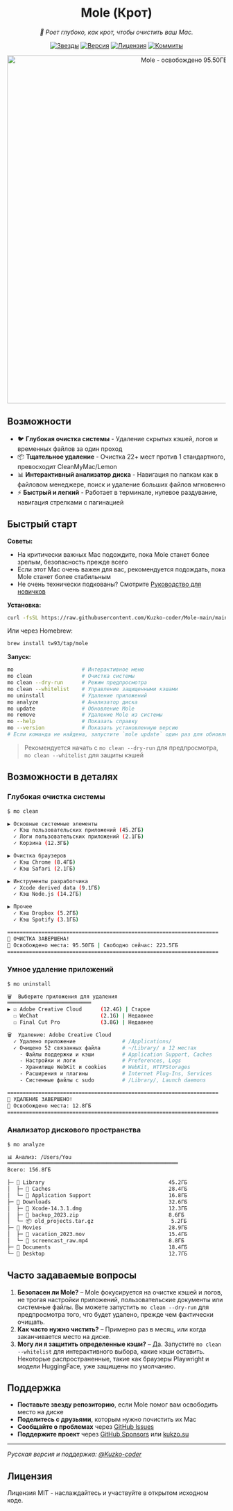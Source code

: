 <div align="center">
  <h1>Mole (Крот)</h1>
  <p><em>🐹 Роет глубоко, как крот, чтобы очистить ваш Mac.</em></p>
</div>

<p align="center">
  <a href="https://github.com/Kuzko-coder/Mole-main/stargazers"><img src="https://img.shields.io/github/stars/Kuzko-coder/Mole-main?style=flat-square" alt="Звезды"></a>
  <a href="https://github.com/Kuzko-coder/Mole-main/releases"><img src="https://img.shields.io/github/v/tag/Kuzko-coder/Mole-main?label=версия&style=flat-square" alt="Версия"></a>
  <a href="LICENSE"><img src="https://img.shields.io/badge/лицензия-MIT-blue.svg?style=flat-square" alt="Лицензия"></a>
  <a href="https://github.com/Kuzko-coder/Mole-main/commits"><img src="https://img.shields.io/github/commit-activity/m/Kuzko-coder/Mole-main?style=flat-square" alt="Коммиты"></a>
</p>

<p align="center">
  <img src="https://cdn.tw93.fun/img/mole.jpeg" alt="Mole - освобождено 95.50ГБ" width="800" />
</p>

## Возможности

- 🐦 **Глубокая очистка системы** - Удаление скрытых кэшей, логов и временных файлов за один проход
- 📦 **Тщательное удаление** - Очистка 22+ мест против 1 стандартного, превосходит CleanMyMac/Lemon
- 📊 **Интерактивный анализатор диска** - Навигация по папкам как в файловом менеджере, поиск и удаление больших файлов мгновенно
- ⚡️ **Быстрый и легкий** - Работает в терминале, нулевое раздувание, навигация стрелками с пагинацией

## Быстрый старт

**Советы:**

- На критически важных Mac подождите, пока Mole станет более зрелым, безопасность прежде всего
- Если этот Mac очень важен для вас, рекомендуется подождать, пока Mole станет более стабильным
- Не очень технически подкованы? Смотрите [Руководство для новичков](./GUIDE.md)

**Установка:**

```bash
curl -fsSL https://raw.githubusercontent.com/Kuzko-coder/Mole-main/main/install.sh | bash
```

Или через Homebrew:

```bash
brew install tw93/tap/mole
```

**Запуск:**

```bash
mo                      # Интерактивное меню
mo clean                # Очистка системы
mo clean --dry-run      # Режим предпросмотра
mo clean --whitelist    # Управление защищенными кэшами
mo uninstall            # Удаление приложений
mo analyze              # Анализатор диска
mo update               # Обновление Mole
mo remove               # Удаление Mole из системы
mo --help               # Показать справку
mo --version            # Показать установленную версию
# Если команда не найдена, запустите `mole update` один раз для обновления до последней версии.
```

> Рекомендуется начать с `mo clean --dry-run` для предпросмотра, `mo clean --whitelist` для защиты кэшей

## Возможности в деталях

### Глубокая очистка системы

```bash
$ mo clean

▶ Основные системные элементы
  ✓ Кэш пользовательских приложений (45.2ГБ)
  ✓ Логи пользовательских приложений (2.1ГБ)
  ✓ Корзина (12.3ГБ)

▶ Очистка браузеров
  ✓ Кэш Chrome (8.4ГБ)
  ✓ Кэш Safari (2.1ГБ)

▶ Инструменты разработчика
  ✓ Xcode derived data (9.1ГБ)
  ✓ Кэш Node.js (14.2ГБ)

▶ Прочее
  ✓ Кэш Dropbox (5.2ГБ)
  ✓ Кэш Spotify (3.1ГБ)

====================================================================
🎉 ОЧИСТКА ЗАВЕРШЕНА!
💾 Освобождено места: 95.50ГБ | Свободно сейчас: 223.5ГБ
====================================================================
```

### Умное удаление приложений

```bash
$ mo uninstall

🗑️  Выберите приложения для удаления
═══════════════════════════
▶ ☑ Adobe Creative Cloud      (12.4G) | Старое
  ☐ WeChat                    (2.1G) | Недавнее
  ☐ Final Cut Pro             (3.8G) | Недавнее

🗑️  Удаление: Adobe Creative Cloud
  ✓ Удалено приложение               # /Applications/
  ✓ Очищено 52 связанных файла       # ~/Library/ в 12 местах
    - Файлы поддержки и кэши         # Application Support, Caches
    - Настройки и логи               # Preferences, Logs
    - Хранилище WebKit и cookies     # WebKit, HTTPStorages
    - Расширения и плагины           # Internet Plug-Ins, Services
    - Системные файлы с sudo         # /Library/, Launch daemons

====================================================================
🎉 УДАЛЕНИЕ ЗАВЕРШЕНО!
💾 Освобождено места: 12.8ГБ
====================================================================
```

### Анализатор дискового пространства

```bash
$ mo analyze

📊 Анализ: /Users/You
═══════════════════════════════════════════════════════
Всего: 156.8ГБ

├─ 📁 Library                                        45.2ГБ
│  ├─ 📁 Caches                                      28.4ГБ
│  └─ 📁 Application Support                         16.8ГБ
├─ 📁 Downloads                                      32.6ГБ
│  ├─ 📄 Xcode-14.3.1.dmg                            12.3ГБ
│  ├─ 📄 backup_2023.zip                             8.6ГБ
│  └─ 📦 old_projects.tar.gz                         5.2ГБ
├─ 📁 Movies                                         28.9ГБ
│  ├─ 📄 vacation_2023.mov                           15.4ГБ
│  └─ 📄 screencast_raw.mp4                          8.8ГБ
├─ 📁 Documents                                      18.4ГБ
└─ 📁 Desktop                                        12.7ГБ
```

## Часто задаваемые вопросы

1. **Безопасен ли Mole?** – Mole фокусируется на очистке кэшей и логов, не трогая настройки приложений, пользовательские документы или системные файлы. Вы можете запустить `mo clean --dry-run` для предпросмотра того, что будет удалено, прежде чем фактически очищать.
2. **Как часто нужно чистить?** – Примерно раз в месяц, или когда заканчивается место на диске.
3. **Могу ли я защитить определенные кэши?** – Да. Запустите `mo clean --whitelist` для интерактивного выбора, какие кэши оставить. Некоторые распространенные, такие как браузеры Playwright и модели HuggingFace, уже защищены по умолчанию.

## Поддержка

- **Поставьте звезду репозиторию**, если Mole помог вам освободить место на диске
- **Поделитесь с друзьями**, которым нужно почистить их Mac
- **Сообщайте о проблемах** через [GitHub Issues](https://github.com/Kuzko-coder/Mole-main/issues)
- **Поддержите проект** через [GitHub Sponsors](https://github.com/sponsors/Kuzko-coder) или [kukzo.su](https://kukzo.su)

---

*Русская версия и поддержка: [@Kuzko-coder](https://github.com/Kuzko-coder)*  

## Лицензия

Лицензия MIT - наслаждайтесь и участвуйте в открытом исходном коде.
